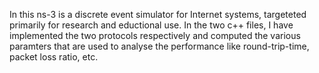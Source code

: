 In this ns-3 is a discrete event simulator for Internet systems, targeteted primarily for research and eductional use.
In the two c++ files, I have implemented the two protocols respectively and computed the various paramters that are used to analyse the performance like round-trip-time, packet loss ratio, etc.
